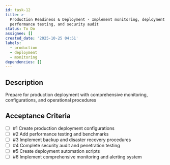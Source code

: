```yaml
---
id: task-12
title: >-
  Production Readiness & Deployment - Implement monitoring, deployment configs,
  performance testing, and security audit
status: To Do
assignee: []
created_date: '2025-10-25 04:51'
labels:
  - production
  - deployment
  - monitoring
dependencies: []
---
```


## Description

<!-- SECTION:DESCRIPTION:BEGIN -->
Prepare for production deployment with comprehensive monitoring, configurations, and operational procedures
<!-- SECTION:DESCRIPTION:END -->

## Acceptance Criteria
<!-- AC:BEGIN -->
- [ ] #1 Create production deployment configurations
- [ ] #2 Add performance testing and benchmarks
- [ ] #3 Implement backup and disaster recovery procedures
- [ ] #4 Complete security audit and penetration testing
- [ ] #5 Create deployment automation scripts
- [ ] #6 Implement comprehensive monitoring and alerting system
<!-- AC:END -->
